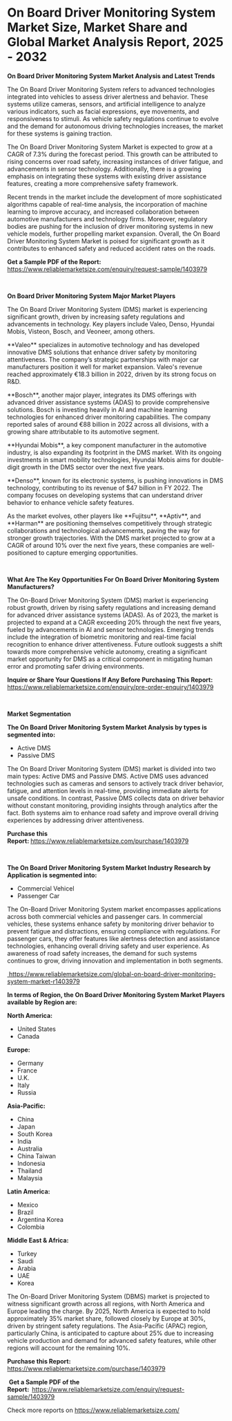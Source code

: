 <p><h1>On Board Driver Monitoring System Market Size, Market Share and Global Market Analysis Report, 2025 - 2032</h1></p><p><strong>On Board Driver Monitoring System Market Analysis and Latest Trends</strong></p>
<p><p>The On Board Driver Monitoring System refers to advanced technologies integrated into vehicles to assess driver alertness and behavior. These systems utilize cameras, sensors, and artificial intelligence to analyze various indicators, such as facial expressions, eye movements, and responsiveness to stimuli. As vehicle safety regulations continue to evolve and the demand for autonomous driving technologies increases, the market for these systems is gaining traction.</p><p>The On Board Driver Monitoring System Market is expected to grow at a CAGR of 7.3% during the forecast period. This growth can be attributed to rising concerns over road safety, increasing instances of driver fatigue, and advancements in sensor technology. Additionally, there is a growing emphasis on integrating these systems with existing driver assistance features, creating a more comprehensive safety framework.</p><p>Recent trends in the market include the development of more sophisticated algorithms capable of real-time analysis, the incorporation of machine learning to improve accuracy, and increased collaboration between automotive manufacturers and technology firms. Moreover, regulatory bodies are pushing for the inclusion of driver monitoring systems in new vehicle models, further propelling market expansion. Overall, the On Board Driver Monitoring System Market is poised for significant growth as it contributes to enhanced safety and reduced accident rates on the roads.</p></p>
<p><strong>Get a Sample PDF of the Report:&nbsp;</strong> <a href="https://www.reliablemarketsize.com/enquiry/request-sample/1403979?utm_campaign=2445&utm_medium=2&utm_source=Github&utm_content=ia&utm_term=28032025&utm_id=on-board-driver-monitoring-system">https://www.reliablemarketsize.com/enquiry/request-sample/1403979</a></p>
<p>&nbsp;</p>
<p><strong>On Board Driver Monitoring System Major Market Players</strong></p>
<p><p>The On Board Driver Monitoring System (DMS) market is experiencing significant growth, driven by increasing safety regulations and advancements in technology. Key players include Valeo, Denso, Hyundai Mobis, Visteon, Bosch, and Veoneer, among others.</p><p>**Valeo** specializes in automotive technology and has developed innovative DMS solutions that enhance driver safety by monitoring attentiveness. The company’s strategic partnerships with major car manufacturers position it well for market expansion. Valeo's revenue reached approximately €18.3 billion in 2022, driven by its strong focus on R&D.</p><p>**Bosch**, another major player, integrates its DMS offerings with advanced driver assistance systems (ADAS) to provide comprehensive solutions. Bosch is investing heavily in AI and machine learning technologies for enhanced driver monitoring capabilities. The company reported sales of around €88 billion in 2022 across all divisions, with a growing share attributable to its automotive segment.</p><p>**Hyundai Mobis**, a key component manufacturer in the automotive industry, is also expanding its footprint in the DMS market. With its ongoing investments in smart mobility technologies, Hyundai Mobis aims for double-digit growth in the DMS sector over the next five years. </p><p>**Denso**, known for its electronic systems, is pushing innovations in DMS technology, contributing to its revenue of $47 billion in FY 2022. The company focuses on developing systems that can understand driver behavior to enhance vehicle safety features.</p><p>As the market evolves, other players like **Fujitsu**, **Aptiv**, and **Harman** are positioning themselves competitively through strategic collaborations and technological advancements, paving the way for stronger growth trajectories. With the DMS market projected to grow at a CAGR of around 10% over the next five years, these companies are well-positioned to capture emerging opportunities.</p></p>
<p>&nbsp;</p>
<p><strong>What Are The Key Opportunities For On Board Driver Monitoring System Manufacturers?</strong></p>
<p><p>The On-Board Driver Monitoring System (DMS) market is experiencing robust growth, driven by rising safety regulations and increasing demand for advanced driver assistance systems (ADAS). As of 2023, the market is projected to expand at a CAGR exceeding 20% through the next five years, fueled by advancements in AI and sensor technologies. Emerging trends include the integration of biometric monitoring and real-time facial recognition to enhance driver attentiveness. Future outlook suggests a shift towards more comprehensive vehicle autonomy, creating a significant market opportunity for DMS as a critical component in mitigating human error and promoting safer driving environments.</p></p>
<p><strong>Inquire or Share Your Questions If Any Before Purchasing This Report:</strong> <a href="https://www.reliablemarketsize.com/enquiry/pre-order-enquiry/1403979?utm_campaign=2445&utm_medium=2&utm_source=Github&utm_content=ia&utm_term=28032025&utm_id=on-board-driver-monitoring-system">https://www.reliablemarketsize.com/enquiry/pre-order-enquiry/1403979</a></p>
<p>&nbsp;</p>
<p><strong>Market Segmentation</strong></p>
<p><strong>The On Board Driver Monitoring System Market Analysis by types is segmented into:</strong></p>
<p><ul><li>Active DMS</li><li>Passive DMS</li></ul></p>
<p><p>The On Board Driver Monitoring System (DMS) market is divided into two main types: Active DMS and Passive DMS. Active DMS uses advanced technologies such as cameras and sensors to actively track driver behavior, fatigue, and attention levels in real-time, providing immediate alerts for unsafe conditions. In contrast, Passive DMS collects data on driver behavior without constant monitoring, providing insights through analytics after the fact. Both systems aim to enhance road safety and improve overall driving experiences by addressing driver attentiveness.</p></p>
<p><strong>Purchase this Report:&nbsp;</strong><a href="https://www.reliablemarketsize.com/purchase/1403979?utm_campaign=2445&utm_medium=2&utm_source=Github&utm_content=ia&utm_term=28032025&utm_id=on-board-driver-monitoring-system">https://www.reliablemarketsize.com/purchase/1403979</a></p>
<p>&nbsp;</p>
<p><strong>The On Board Driver Monitoring System Market Industry Research by Application is segmented into:</strong></p>
<p><ul><li>Commercial Vehicel</li><li>Passenger Car</li></ul></p>
<p><p>The On-Board Driver Monitoring System market encompasses applications across both commercial vehicles and passenger cars. In commercial vehicles, these systems enhance safety by monitoring driver behavior to prevent fatigue and distractions, ensuring compliance with regulations. For passenger cars, they offer features like alertness detection and assistance technologies, enhancing overall driving safety and user experience. As awareness of road safety increases, the demand for such systems continues to grow, driving innovation and implementation in both segments.</p></p>
<p><a href="https://www.reliablemarketsize.com/global-on-board-driver-monitoring-system-market-r1403979?utm_campaign=2445&utm_medium=2&utm_source=Github&utm_content=ia&utm_term=28032025&utm_id=on-board-driver-monitoring-system">&nbsp;https://www.reliablemarketsize.com/global-on-board-driver-monitoring-system-market-r1403979</a></p>
<p><strong>In terms of Region, the On Board Driver Monitoring System Market Players available by Region are:</strong></p>
<p>
    <p> <strong> North America: </strong>
        <ul>
            <li>United States</li>
            <li>Canada</li>
        </ul>
        </p> 
    <p> <strong> Europe: </strong>
        <ul>
            <li>Germany</li>
            <li>France</li>
            <li>U.K.</li>
            <li>Italy</li>
            <li>Russia</li>
        </ul>
        </p> 
    <p> <strong> Asia-Pacific: </strong>
        <ul>
            <li>China</li>
            <li>Japan</li>
            <li>South Korea</li>
            <li>India</li>
            <li>Australia</li>
            <li>China Taiwan</li>
            <li>Indonesia</li>
            <li>Thailand</li>
            <li>Malaysia</li>
        </ul>
        </p> 
    <p> <strong> Latin America: </strong>
        <ul>
            <li>Mexico</li>
            <li>Brazil</li>
            <li>Argentina Korea</li>
            <li>Colombia</li>
        </ul>
        </p> 
    <p> <strong> Middle East & Africa: </strong>
        <ul>
            <li>Turkey</li>
            <li>Saudi</li>
            <li>Arabia</li>
            <li>UAE</li>
            <li>Korea</li>
        </ul>
    </p>
    </p>
<p><p>The On-Board Driver Monitoring System (DBMS) market is projected to witness significant growth across all regions, with North America and Europe leading the charge. By 2025, North America is expected to hold approximately 35% market share, followed closely by Europe at 30%, driven by stringent safety regulations. The Asia-Pacific (APAC) region, particularly China, is anticipated to capture about 25% due to increasing vehicle production and demand for advanced safety features, while other regions will account for the remaining 10%.</p></p>
<p><strong>Purchase this Report: </strong><a href="https://www.reliablemarketsize.com/purchase/1403979?utm_campaign=2445&utm_medium=2&utm_source=Github&utm_content=ia&utm_term=28032025&utm_id=on-board-driver-monitoring-system">https://www.reliablemarketsize.com/purchase/1403979</a></p>
<p>&nbsp;<strong>Get a Sample PDF of the Report:&nbsp;&nbsp;</strong><a href="https://www.reliablemarketsize.com/enquiry/request-sample/1403979?utm_campaign=2445&utm_medium=2&utm_source=Github&utm_content=ia&utm_term=28032025&utm_id=on-board-driver-monitoring-system">https://www.reliablemarketsize.com/enquiry/request-sample/1403979</a></p>
<p><strong></strong></p>
<p>Check more reports on <a href="https://www.reliablemarketsize.com/?utm_campaign=2445&utm_medium=2&utm_source=Github&utm_content=ia&utm_term=28032025&utm_id=on-board-driver-monitoring-system">https://www.reliablemarketsize.com/</a></p>